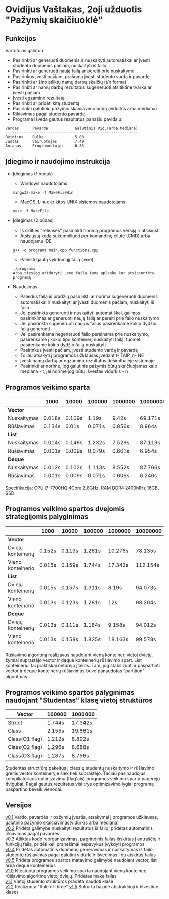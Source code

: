 # Ovidijus Vaštakas, 2oji užduotis "Pažymių skaičiuoklė"


## Funkcijos
Vartotojas gali/turi:
* Pasirinkti ar generuoti duomenis ir nuskaityti automatiškai ar įvesti studento duomenis pačiam, nuskaityti iš failo
* Pasirinkti ar generuoti naują failą ar pereiti prie nuskaitymo
* Pasirinkus įvesti pačiam, prašoma įvesti studento vardą ir pavardę
* Pasirinkti ar žino atliktų namų darbų skaičių (t/n forma)
* Pasirinkti ar namų darbų rezultatus sugeneruoti atsitiktine tvarka ar įvesti pačiam
* Įvesti egzamino rezultatą
* Pasirinkti ar pridėti kitą studentą
* Pasirinkti galutinio pažymio skaičiavimo būdą (vidurkis arba mediana)
* Rikiavimas pagal studento pavardę
* Programa išveda gautus rezultatus panašiu pavidalu: 
```
Vardas      Pavarde            Galutinis Vid.(arba Mediana)
------------------------------------------------------------
Ovidijus    Bulka              5.00
Justas      Vairuotojas        7.49
Antanas     Programuotojas     6.33 
```
## Įdiegimo ir naudojimo instrukcija
* Įdiegimas (1 būdas)
  * Windows naudotojams:
  ```
  mingw32-make -f MakeFileWin
  ```
  * MacOS, Linux ar kitos UNIX sistemos naudotojams:
  ```
  make -f MakeFile
  ```
* Įdiegimas (2 būdas)
  * Iš skilties "releases" pasirinkti norimą programos versiją ir atsisiųsti
  * Atsisiųstą kodą sukompiliuoti per komandinę eilutę (CMD) arba naudojamu IDE
  ```
  g++ -o programa main.cpp functions.cpp
  ```
  * Paleisti gautą vykdomąjį failą (.exe)
  ```
  ./programa
  Arba tiesiog atidaryti .exe failą tame aplanke kur atsisiuntėte programą
  ```
  
* Naudojimas
  * Paleidus failą iš pradžių pasirinkti ar norima sugeneruoti duomenis automatiškai ir nuskaityti ar įvesti duomenis pačiam, nuskaityti iš failo
  * Jei pasirinkta generuoti ir nuskaityti automatiškai, galimas pasirinkimas ar generuoti naują failą ar pereiti prie failo nuskaitymo
  * Jei pasirinkta sugeneruoti naujus failus pasirenkame kokio dydžio failą generuoti
  * Jei pasirenkama negeneruoti failo pereinama prie nuskaitymo, pasirenkame į kokio tipo konteinerį nuskaityti failą, tuomet pasirenkame kokio dydžio failą nuskaityti
  * Pasirinkus įvesti pačiam, įvesti studento vardą ir pavardę
  * Toliau atsakyti į programos užklausas įvedant t- TAIP, n- NE
  * Įvesti namų darbų ar egzamino rezultatus dešimtbalėje sistemoje
  * Pasirinkti ar norime, jog galutinis pažymis būtų skaičiuojamas kaip mediana - t, jei norime jog būtų išvestas vidurkis - n

## Programos veikimo sparta

|               | 1000     | 10000    | 100000   | 1000000  | 10000000 |
| ------------- |----------| ---------|----------|----------|----------|
| **Vector**    |          |          |          |          |          |
| Nuskaitymas   | 0.018s   | 0.109s   | 1.19s    | 9.42s    | 69.171s  |
| Rūšiavimas    | 0.134s   | 0.01s    | 0.071s   | 0.856s   | 8.964s   |
| **List**      |          |          |          |          |          |
| Nuskaitymas   | 0.014s   | 0.148s   | 1.232s   | 7.529s   | 87.119s  |
| Rūšiavimas    | 0.001s   | 0.009s   | 0.079s   | 0.661s   | 6.954s   |
| **Deque**     |          |          |          |          |          |
| Nuskaitymas   | 0.012s   | 0.102s   | 1.113s   | 8.552s   | 87.766s  |
| Rūšiavimas    | 0.001s   | 0.009s   | 0.071s   | 0.606s   | 6.246s   |

Specifikacija: CPU I7-7700HQ 4Core 2.8GHz, RAM DDR4 2400MHz 16GB, SSD 

## Programos veikimo spartos dvejomis strategijomis palyginimas

|                      | 1000     | 10000    | 100000   | 1000000  | 10000000 |
| -------------------- |----------| ---------|----------|----------|----------|
| **Vector**           |          |          |          |          |          |
| Dviejų konteinerių   | 0.152s   | 0.119s   | 1.261s   | 10.276s  | 78.135s  |
| Vieno konteinerio    | 0.015s   | 0.159s   | 1.744s   | 17.342s  | 112.154s |
| **List**             |          |          |          |          |          |
| Dviejų konteinerių   | 0.015s   | 0.157s   | 1.311s   | 8.19s    | 94.073s  |
| Vieno konteinerio    | 0.013s   | 0.123s   | 1.281s   | 12s      | 98.204s  |
| **Deque**            |          |          |          |          |          |
| Dviejų konteinerių   | 0.013s   | 0.111s   | 1.184s   | 9.158s   | 94.012s  |
| Vieno konteinerio    | 0.013s   | 0.158s   | 1.825s   | 18.163s  | 99.578s  |

Rūšiavimo algoritmą realizavus naudojant vieną konteinerį vietoj dviejų, žymiai suprastėjo vector ir deque konteinerių rūšiavimo spart. List konteineriui tai praktiškai neturėjo įtakos. Tam, jog stabilizuoti ir paspartinti vector ir deque konteinerių rūšiavimus buvo panaudotas "partition" algoritmas.

## Programos veikimo spartos palyginimas naudojant "Studentas" klasę vietoj struktūros

| **Vector**           | 100000   | 1000000  |
| -------------------- |----------| ---------|
| Struct               | 1.744s   | 17.342s  |
| Class                | 2.155s   | 19.861s  |
| Class(O1 flag)       | 1.212s   | 8.892s   |
| Class(O2 flag)       | 1.296s   | 8.688s   |
| Class(O3 flag)       | 1.287s   | 8.756s   |

Studentas struct'ūrą pakeitus į class'ę studentų nuskaitymo ir rūšiavimo greitis vector konteineryje šiek tiek suprastėjo. Tačiau pasinaudojus kompiliatoriaus optimizavimu (flag'ais) programos veikimo sparta pagerėjo dvigubai. Pagal gautus rezultatus visi trys optimizavimo lygiai programą paspartino beveik vienodai.

## Versijos
[v0.1](https://github.com/OvidijusV/2Uzduotis-OOP/tree/v0.1) Vardo, pavardės ir pažymių įvestis, atsakymai į programos užklausas, galutinio pažymio skaičiavimas(vidurkis arba mediana)\
[v0.2](https://github.com/OvidijusV/2Uzduotis-OOP/tree/v0.2) Pridėta galimybe nuskaityti rezultatus iš failo, pridėtas automatinis rikiavimas pagal pavardes\
[v0.3](https://github.com/OvidijusV/2Uzduotis-OOP/tree/v0.3) Atliktas kodo reorganizavimas, pagrindinis failas išskirtas į antraščių ir funkcijų failą, pridėti keli pranešimai nepavykus įvykdyti programos\
[v0.4](https://github.com/OvidijusV/2Uzduotis-OOP/tree/v0.4) Pridėtas automatinis duomenų generavimas ir nuskaitymas iš failo, studentų rūšiavimas pagal galutinį vidurkį ir išvedimas į du atskirus failus\
[v0.5](https://github.com/OvidijusV/2Uzduotis-OOP/tree/v0.5) Pridėta programos spartos matavimo galimybė naudojant vector, list arba deque konteinerius\
[v1.0](https://github.com/OvidijusV/2Uzduotis-OOP/tree/v1.0) Ištestuota programos veikimo sparta naudojant vieną konteinerį rūšiavimo algoritme vietoj dviejų. Pridėtas make failas\
[v1.1](https://github.com/OvidijusV/2Uzduotis-OOP-II/tree/v1.1) Vietoj studento struktūros pradėta naudoti klasė\
[v1.2](https://github.com/OvidijusV/2Uzduotis-OOP-II/tree/v1.2) Realizuota "Rule of three"
[v1.5](https://github.com/OvidijusV/2Uzduotis-OOP-II/tree/v1.5) Sukurta bazinė abstrakčioji ir išvestinė klasės
